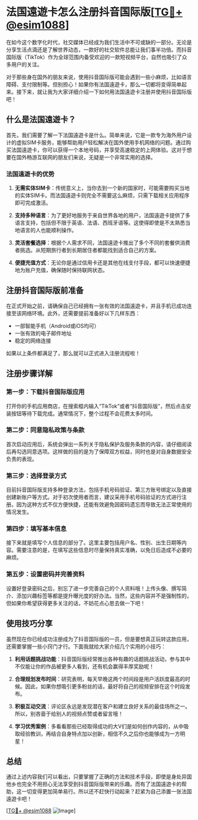 # 法国遠遊卡怎么注册抖音国际版[[TG💪+ @esim1088](https://t.me/s/esim1088)]

在如今这个数字化时代，社交媒体已经成为我们生活中不可或缺的一部分。无论是分享生活点滴还是了解世界动态，一款好的社交软件总能让我们事半功倍。而抖音国际版（TikTok）作为全球范围内备受欢迎的一款短视频平台，自然也吸引了众多用户的关注。

对于那些身在国外的朋友来说，使用抖音国际版可能会遇到一些小麻烦，比如语言障碍、支付限制等。但别担心！如果你有法国遠遊卡，那么一切都将变得简单起来。接下来，就让我为大家详细介绍一下如何用法国遠遊卡注册并使用抖音国际版吧！

## 什么是法国遠遊卡？

首先，我们需要了解一下法国遠遊卡是什么。简单来说，它是一款专为海外用户设计的虚拟SIM卡服务，能够帮助用户轻松解决在国外使用手机网络的问题。通过购买法国遠遊卡，你可以获得一个本地号码，并享受高速稳定的上网体验。这对于想要在国外畅游互联网的朋友们来说，无疑是一个非常实用的选择。

### 法国遠遊卡的优势

1. **无需实体SIM卡**：传统意义上，当你去到一个新的国家时，可能需要购买当地的实体SIM卡。而法国遠遊卡则完全不需要这么麻烦，只需下载相关应用程序即可完成激活。
   
2. **支持多种语言**：为了更好地服务于来自世界各地的用户，法国遠遊卡提供了多语言支持，包括但不限于英语、法语、西班牙语等。这使得即使是不太熟悉当地语言的人也能顺利操作。

3. **灵活套餐选择**：根据个人需求不同，法国遠遊卡推出了多个不同的套餐供消费者挑选。从短期旅行者到长期居住者都能找到适合自己的方案。

4. **便捷充值方式**：无论你是通过信用卡还是其他在线支付手段，都可以快速便捷地为账户充值，确保随时保持联网状态。

## 注册抖音国际版前准备

在正式开始之前，请确保自己已经拥有一张有效的法国遠遊卡，并且手机已成功连接至该网络环境。此外，还需要提前准备好以下几样东西：

- 一部智能手机（Android或iOS均可）
- 一张有效的电子邮件地址
- 稳定的网络连接

如果以上条件都满足了，那么就可以正式进入注册流程啦！

## 注册步骤详解

### 第一步：下载抖音国际版应用

打开你的手机应用商店，在搜索框内输入“TikTok”或者“抖音国际版”，然后点击安装按钮等待下载完成。通常情况下，整个过程不会花费太多时间。

### 第二步：同意隐私政策与条款

首次启动应用后，系统会弹出一系列关于隐私保护及服务条款的内容，请仔细阅读后再勾选同意选项。这样做的目的是为了保障双方权益，同时也是对自身数据安全负责的表现。

### 第三步：选择登录方式

目前抖音国际版支持多种登录方法，包括手机号码验证、第三方账号绑定以及直接创建新账户等方式。对于初次使用者而言，建议采用手机号码验证的方式进行注册。因为这种方式不仅方便快捷，还能有效避免因密码遗忘而导致无法正常使用的情况发生。

### 第四步：填写基本信息

接下来就是填写个人信息的部分了。这里主要包括用户名、性别、出生日期等内容。需要注意的是，在填写这些信息时尽量保持真实准确，以免日后造成不必要的麻烦。

### 第五步：设置密码并完善资料

设置好登录密码之后，别忘了进一步完善自己的个人资料哦！上传头像、撰写简介、添加兴趣标签等都是提升曝光度的好办法。当然，这些内容并不是强制性的，但如果你希望获得更多关注的话，不妨花点心思去做一下吧！

## 使用技巧分享

虽然现在你已经成功注册成为了抖音国际版的一员，但是要想真正玩转这款应用，还需要掌握一些小窍门才行。下面我就给大家介绍几个实用的小技巧：

1. **利用话题挑战功能**：抖音国际版经常推出各种有趣的话题挑战活动，参与其中不仅能让你的作品被更多人看到，还有机会赢得丰厚奖励呢！

2. **合理规划发布时间**：研究表明，每天早晚这两个时间段是用户活跃度最高的时候。因此，如果你想吸引更多粉丝的话，最好将自己的视频安排在这个时段发布。

3. **积极互动交流**：评论区永远是发现潜在客户和建立良好关系的最佳场所之一。所以，别吝啬于给别人的视频点赞或者留言哦！

4. **学习优秀案例**：多看看那些已经取得成功的大V们是如何创作内容的，从中吸取经验教训，再结合自身特点加以创新，相信不久之后你也能够成为一方明星！

## 总结

通过上述内容我们可以看出，只要掌握了正确的方法和技术手段，即使是身处异国他乡也完全不用担心无法享受到抖音国际版带来的乐趣。而有了法国遠遊卡的帮助，这一切变得更加简单易行。所以还不赶快行动起来？赶紧为自己添置一张法国遠遊卡吧！

[[TG💪+ @esim1088](https://t.me/s/esim1088) ![Image](https://i.postimg.cc/4NQfJmqS/Snipaste-2025-05-13-00-14-12.png)]
